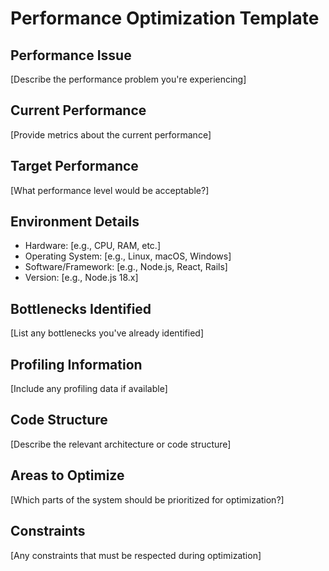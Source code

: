 # Performance Optimization Template

## Performance Issue
[Describe the performance problem you're experiencing]

## Current Performance
[Provide metrics about the current performance]

## Target Performance
[What performance level would be acceptable?]

## Environment Details
- Hardware: [e.g., CPU, RAM, etc.]
- Operating System: [e.g., Linux, macOS, Windows]
- Software/Framework: [e.g., Node.js, React, Rails]
- Version: [e.g., Node.js 18.x]

## Bottlenecks Identified
[List any bottlenecks you've already identified]

## Profiling Information
[Include any profiling data if available]

## Code Structure
[Describe the relevant architecture or code structure]

## Areas to Optimize
[Which parts of the system should be prioritized for optimization?]

## Constraints
[Any constraints that must be respected during optimization]
